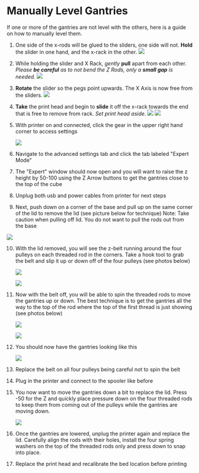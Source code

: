 # Manually Level Gantries



If one or more of the gantries are not level with the others, here is a guide on how to manually level them.

1. One side of the x-rods will be glued to the sliders, one side will not.  **Hold** the slider in one hand, and the x-rack in the other.  ![](../.gitbook/assets/F12.png)
2. While holding the slider and X Rack, _gently_ **pull** apart from each other.  _Please **be careful** as to not bend the Z Rods, only a **small gap** is needed._  ![](../.gitbook/assets/micro_2.png)
3.  **Rotate** the slider so the pegs point upwards. The X Axis is now free from the sliders.  ![](../.gitbook/assets/micro_3.png)  
4. **Take** the print head and begin to **slide** it off the x-rack towards the end that is free to remove from rack.  _Set print head aside_.  ![](../.gitbook/assets/micro_6.PNG)     ![](../.gitbook/assets/micro_7.PNG)  
5. With printer on and connected, click the gear in the upper right hand corner to access settings  
 

   ![](../.gitbook/assets/MLG1.png)

6. Navigate to the advanced settings tab and click the tab labeled "Expert Mode" 

   

7. The "Expert" window should now open and you will want to raise the z height by 50-100 using the Z Arrow buttons to get the gantries close to the top of the cube  
 

8. Unplug both usb and power cables from printer for next steps
9. Next, push down on a corner of the base and pull up on the same corner of the lid to remove the lid \(see picture below for technique\) Note: Take caution when pulling off lid. You do not want to pull the rods out from the base  

![](../.gitbook/assets/MLG2.png)  

10. With the lid removed, you will see the z-belt running around the four pulleys on each threaded rod in the corners. Take a hook tool to grab the belt and slip it up or down off of the four pulleys \(see photos below\)  
 

    ![](https://github.com/PrintM3D/Micro-Docs/blob/master/.gitbook/assets/MLG3.png)  
    
    ![](../.gitbook/assets/MLG4.png)

11. Now with the belt off, you will be able to spin the threaded rods to move the gantries up or down. The best technique is to get the gantries all the way to the top of the rod where the top of the first thread is just showing \(see photos below\)  
 

    ![](../.gitbook/assets/MLG5.png)

    ![](../.gitbook/assets/MLG6.png)

12. You should now have the gantries looking like this  
 

    ![](../.gitbook/assets/MLG7.png)

13. Replace the belt on all four pulleys being careful not to spin the belt
14. Plug in the printer and connect to the spooler like before
15. You now want to move the gantries down a bit to replace the lid. Press -50 for the Z and quickly place pressure down on the four threaded rods to keep them from coming out of the pulleys while the gantries are moving down.  
 

    ![](../.gitbook/assets/MLG8.png)

16. Once the gantries are lowered, unplug the printer again and replace the lid. Carefully align the rods with their holes, install the four spring washers on the top of the threaded rods only and press down to snap into place.
17. Replace the print head and recalibrate the bed location before printing

